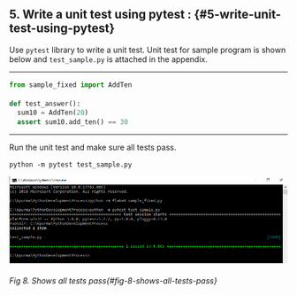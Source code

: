 <!--- @file
  5 write unit test using pytest.md for Python Development Process and Coding Specification

  Copyright (c) 2019, Intel Corporation. All rights reserved.<BR>

  Redistribution and use in source (original document form) and 'compiled'
  forms (converted to PDF, epub, HTML and other formats) with or without
  modification, are permitted provided that the following conditions are met:

  1) Redistributions of source code (original document form) must retain the
     above copyright notice, this list of conditions and the following
     disclaimer as the first lines of this file unmodified.

  2) Redistributions in compiled form (transformed to other DTDs, converted to
     PDF, epub, HTML and other formats) must reproduce the above copyright
     notice, this list of conditions and the following disclaimer in the
     documentation and/or other materials provided with the distribution.

  THIS DOCUMENTATION IS PROVIDED BY TIANOCORE PROJECT "AS IS" AND ANY EXPRESS OR
  IMPLIED WARRANTIES, INCLUDING, BUT NOT LIMITED TO, THE IMPLIED WARRANTIES OF
  MERCHANTABILITY AND FITNESS FOR A PARTICULAR PURPOSE ARE DISCLAIMED. IN NO
  EVENT SHALL TIANOCORE PROJECT  BE LIABLE FOR ANY DIRECT, INDIRECT, INCIDENTAL,
  SPECIAL, EXEMPLARY, OR CONSEQUENTIAL DAMAGES (INCLUDING, BUT NOT LIMITED TO,
  PROCUREMENT OF SUBSTITUTE GOODS OR SERVICES; LOSS OF USE, DATA, OR PROFITS;
  OR BUSINESS INTERRUPTION) HOWEVER CAUSED AND ON ANY THEORY OF LIABILITY,
  WHETHER IN CONTRACT, STRICT LIABILITY, OR TORT (INCLUDING NEGLIGENCE OR
  OTHERWISE) ARISING IN ANY WAY OUT OF THE USE OF THIS DOCUMENTATION, EVEN IF
  ADVISED OF THE POSSIBILITY OF SUCH DAMAGE.

-->

## 5. Write a unit test using pytest **:** {#5-write-unit-test-using-pytest}

Use `pytest` library to write a unit test. Unit test for sample program is shown below and `test_sample.py` is attached in the appendix.

---


```python
from sample_fixed import AddTen

def test_answer():
  sum10 = AddTen(20)
  assert sum10.add_ten() == 30
```



---
Run the unit test and make sure all tests pass.



```shell
python -m pytest test_sample.py
```



![](/media/image8.png)
###### Fig 8. Shows all tests pass{#fig-8-shows-all-tests-pass}

<br>
